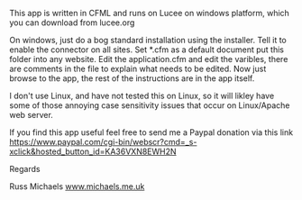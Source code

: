 This app is written in CFML and runs on Lucee on windows platform, which you can download from lucee.org


On windows, just do a bog standard installation using the installer.
Tell it to enable the connector on all sites.
Set *.cfm as a default document
put this folder into any website.
Edit the application.cfm and edit the varibles, there are comments in the file to explain what needs to be edited.
Now just browse to the app, the rest of the instructions are in the app itself.

I don't use Linux, and have not tested this on Linux, so it will likley have some of those annoying case sensitivity issues that occur on Linux/Apache web server.

If you find this app useful feel free to send me a Paypal donation via this link
https://www.paypal.com/cgi-bin/webscr?cmd=_s-xclick&hosted_button_id=KA36VXN8EWH2N


Regards

Russ Michaels
www.michaels.me.uk

